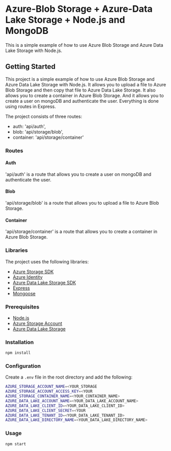 # Azure-Blob Storage + Azure-Data Lake Storage + Node.js and MongoDB


This is a simple example of how to use Azure Blob Storage and Azure Data Lake Storage with Node.js.

## Getting Started
This project is a simple example of how to use Azure Blob Storage and Azure Data Lake Storage with Node.js. It allows you to upload a file to Azure Blob Storage and then copy that file to Azure Data Lake Storage. It also allows you to create a container in Azure Blob Storage. And it allows you to create a user on mongoDB and authenticate the user. Everything is done using routes in Express.


The project consists of three routes:

* auth: 'api/auth',
* blob: 'api/storage/blob',
* container: 'api/storage/container'

### Routes

#### Auth
'api/auth' is a route that allows you to create a user on mongoDB and authenticate the user.

#### Blob
'api/storage/blob' is a route that allows you to upload a file to Azure Blob Storage.

#### Container
'api/storage/container' is a route that allows you to create a container in Azure Blob Storage.


### Libraries

The project uses the following libraries:

- [Azure Storage SDK](https://www.npmjs.com/package/@azure/storage-blob)
- [Azure Identity](https://www.npmjs.com/package/@azure/identity)
- [Azure Data Lake Storage SDK](https://www.npmjs.com/package/@azure/storage-file-datalake)
- [Express](https://www.npmjs.com/package/express)
- [Mongoose](https://www.npmjs.com/package/mongoose)


### Prerequisites

- [Node.js](https://nodejs.org/en/)
- [Azure Storage Account](https://azure.microsoft.com/en-us/services/storage/blobs/)
- [Azure Data Lake Storage](https://azure.microsoft.com/en-us/services/storage/data-lake-storage/)

### Installation

```bash
npm install
```

### Configuration

Create a `.env` file in the root directory and add the following:

```bash
AZURE_STORAGE_ACCOUNT_NAME=<YOUR_STORAGE
AZURE_STORAGE_ACCOUNT_ACCESS_KEY=<YOUR
AZURE_STORAGE_CONTAINER_NAME=<YOUR_CONTAINER_NAME>
AZURE_DATA_LAKE_ACCOUNT_NAME=<YOUR_DATA_LAKE_ACCOUNT_NAME>
AZURE_DATA_LAKE_CLIENT_ID=<YOUR_DATA_LAKE_CLIENT_ID>
AZURE_DATA_LAKE_CLIENT_SECRET=<YOUR
AZURE_DATA_LAKE_TENANT_ID=<YOUR_DATA_LAKE_TENANT_ID>
AZURE_DATA_LAKE_DIRECTORY_NAME=<YOUR_DATA_LAKE_DIRECTORY_NAME>
```

### Usage

```bash
npm start
```

